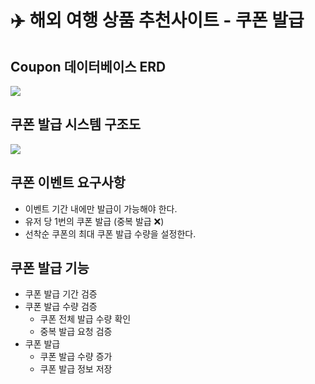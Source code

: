 # ✈️ 해외 여행 상품 추천사이트 - 쿠폰 발급

## Coupon 데이터베이스 ERD
<img src = "https://github.com/sadang-data-enginneering/TC_coupon/assets/106741517/848ecc7d-feb0-4a4e-bfd1-b2cc2ed76e5a"/>

## 쿠폰 발급 시스템 구조도
<img src = "https://github.com/sadang-data-enginneering/TC_coupon/assets/106741517/647d569c-40d3-4b9f-91a3-fab9461956b2"/>

## 쿠폰 이벤트 요구사항
- 이벤트 기간 내에만 발급이 가능해야 한다.
- 유저 당 1번의 쿠폰 발급 (중복 발급 ❌)
- 선착순 쿠폰의 최대 쿠폰 발급 수량을 설정한다.

## 쿠폰 발급 기능
- 쿠폰 발급 기간 검증
- 쿠폰 발급 수량 검증
  - 쿠폰 전체 발급 수량 확인
  - 중복 발급 요청 검증
- 쿠폰 발급
  - 쿠폰 발급 수량 증가
  - 쿠폰 발급 정보 저장
